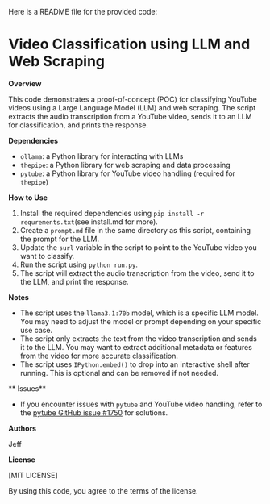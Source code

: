 Here is a README file for the provided code:

**Video Classification using LLM and Web Scraping**
======================================================

**Overview**

This code demonstrates a proof-of-concept (POC) for classifying YouTube videos using a Large Language Model (LLM) and web scraping. The script extracts the audio transcription from a YouTube video, sends it to an LLM for classification, and prints the response.

**Dependencies**

* `ollama`: a Python library for interacting with LLMs
* `thepipe`: a Python library for web scraping and data processing
* `pytube`: a Python library for YouTube video handling (required for `thepipe`)

**How to Use**

1. Install the required dependencies using `pip install -r requrements.txt`(see install.md for more). 
2. Create a `prompt.md` file in the same directory as this script, containing the prompt for the LLM.
3. Update the `surl` variable in the script to point to the YouTube video you want to classify.
4. Run the script using `python run.py`.
5. The script will extract the audio transcription from the video, send it to the LLM, and print the response.

**Notes**

* The script uses the `llama3.1:70b` model, which is a specific LLM model. You may need to adjust the model or prompt depending on your specific use case.
* The script only extracts the text from the video transcription and sends it to the LLM. You may want to extract additional metadata or features from the video for more accurate classification.
* The script uses `IPython.embed()` to drop into an interactive shell after running. This is optional and can be removed if not needed.

** Issues**

* If you encounter issues with `pytube` and YouTube video handling, refer to the [pytube GitHub issue #1750](https://github.com/pytube/pytube/issues/1750) for solutions.

**Authors**

Jeff

**License**

[MIT LICENSE]

By using this code, you agree to the terms of the license.
